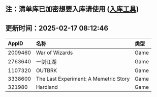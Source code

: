 ## 注：清单库已加密想要入库请使用 ([入库工具](https://github.com/BlankTMing/ManifestAutoUpdate/releases))

## 更新时间：2025-02-17 08:12:46
| AppID | 名称 | 类型  |
| :-------------------- | :----------------------------- | :----------- |
| 2009460 | War of Wizards| Game |
| 2763640 | 一剑江湖| Game |
| 1107320 | OUTBRK| Game |
| 3338600 | The Last Experiment: A Memetric Story| Game |
| 321980 | Hardland| Game |
